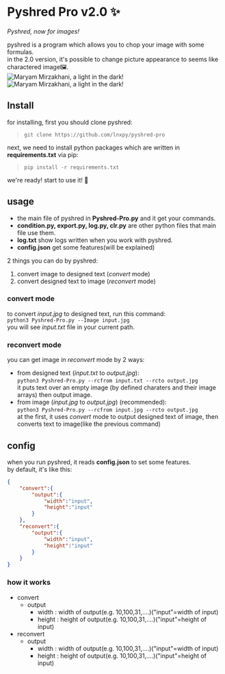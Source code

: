 # Pyshred Pro v2.0 ✨️

_Pyshred, now for images!_

pyshred is a program which allows you to chop your image with some formulas.<br>
in the 2.0 version, it's possible to change picture appearance to seems like charactered image🖼️.<br>
![Maryam Mirzakhani, a light in the dark!](https://raw.githubusercontent.com/pycdr/pyshred-pro/master/test/input_example.jpg "Maryam Mirzakhani")
![Maryam Mirzakhani, a light in the dark!](https://raw.githubusercontent.com/pycdr/pyshred-pro/master/test/output_example.jpg "Maryam Mirzakhani")
## Install 
for installing, first you should clone pyshred:<br>
> ``git clone https://github.com/lnxpy/pyshred-pro``

next, we need to install python packages which are written in **requirements.txt** via pip:
> ``pip install -r requirements.txt``

we're ready! start to use it! 🙂️

## usage
+ the main file of pyshred in **Pyshred-Pro.py** and it get your commands.<br>
+ **condition.py, export.py, log.py, clr.py** are other python files that main file use them.<br>
+ **log.txt** show logs written when you work with pyshred.<br>
+ **config.json** get some features(will be explained)

2 things you can do by pyshred:
1. convert image to designed text (_convert_ mode)
2. convert designed text to image (_reconvert_ mode)

### convert mode
to convert _input.jpg_ to designed text, run this command:<br>
``python3 Pyshred-Pro.py --Image input.jpg``<br>
you will see _input.txt_ file in your current path.

### reconvert mode
you can get image in _reconvert_ mode by 2 ways:
+ from designed text (_input.txt_ to _output.jpg_):<br>
``python3 Pyshred-Pro.py --rcfrom input.txt --rcto output.jpg``<br>
it puts text over an empty image (by defined charaters and their image arrays) then output image.
+ from image (_input.jpg_ to _output.jpg_) (recommended):<br>
``python3 Pyshred-Pro.py --rcfrom input.jpg --rcto output.jpg``<br>
at the first, it uses _convert_ mode to output designed text of image, then converts text to image(like the previous command)

## config
when you run pyshred, it reads **config.json** to set some features.<br>
by default, it's like this:
```json
{
	"convert":{
		"output":{
			"width":"input",
			"height":"input"
		}
	},
	"reconvert":{
		"output":{
			"width":"input",
			"height":"input"
		}
	}
}
```
### how it works
+ convert
	+ output
		+ width : width of output(e.g. 10,100,31,....)("input"=width of input)
		+ height : height of output(e.g. 10,100,31,....)("input"=height of input)
+ reconvert
	+ output
		+ width : width of output(e.g. 10,100,31,....)("input"=width of input)
		+ height : height of output(e.g. 10,100,31,....)("input"=height of input)
